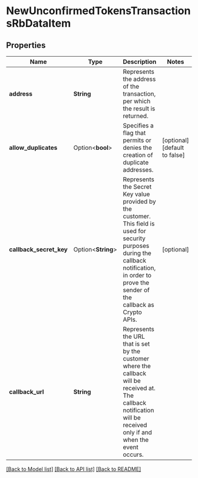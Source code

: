 # NewUnconfirmedTokensTransactionsRbDataItem

## Properties

Name | Type | Description | Notes
------------ | ------------- | ------------- | -------------
**address** | **String** | Represents the address of the transaction, per which the result is returned. | 
**allow_duplicates** | Option<**bool**> | Specifies a flag that permits or denies the creation of duplicate addresses. | [optional][default to false]
**callback_secret_key** | Option<**String**> | Represents the Secret Key value provided by the customer. This field is used for security purposes during the callback notification, in order to prove the sender of the callback as Crypto APIs. | [optional]
**callback_url** | **String** | Represents the URL that is set by the customer where the callback will be received at. The callback notification will be received only if and when the event occurs. | 

[[Back to Model list]](../README.md#documentation-for-models) [[Back to API list]](../README.md#documentation-for-api-endpoints) [[Back to README]](../README.md)


